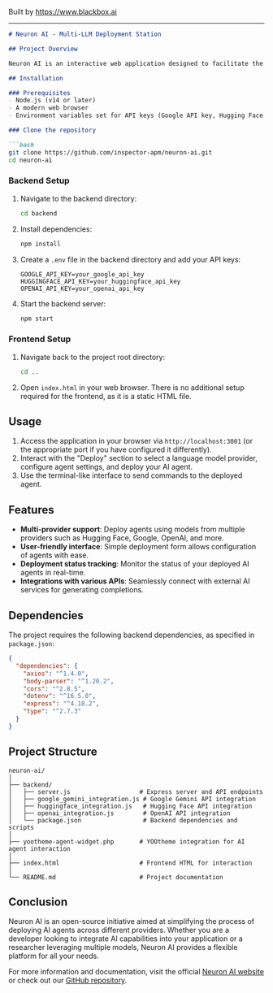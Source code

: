
Built by https://www.blackbox.ai

---

```markdown
# Neuron AI - Multi-LLM Deployment Station

## Project Overview

Neuron AI is an interactive web application designed to facilitate the deployment and management of AI agents across multiple language model providers such as Hugging Face, Google, Ollama, and OpenAI. The application allows users to easily configure agents, deploy them, and manage the interactions in a user-friendly interface.

## Installation

### Prerequisites
- Node.js (v14 or later)
- A modern web browser
- Environment variables set for API keys (Google API key, Hugging Face API key, OpenAI API key)

### Clone the repository

```bash
git clone https://github.com/inspector-apm/neuron-ai.git
cd neuron-ai
```

### Backend Setup

1. Navigate to the backend directory:
    ```bash
    cd backend
    ```

2. Install dependencies:
    ```bash
    npm install
    ```

3. Create a `.env` file in the backend directory and add your API keys:
    ```
    GOOGLE_API_KEY=your_google_api_key
    HUGGINGFACE_API_KEY=your_huggingface_api_key
    OPENAI_API_KEY=your_openai_api_key
    ```

4. Start the backend server:
    ```bash
    npm start
    ```

### Frontend Setup

1. Navigate back to the project root directory:
    ```bash
    cd ..
    ```

2. Open `index.html` in your web browser. There is no additional setup required for the frontend, as it is a static HTML file.

## Usage

1. Access the application in your browser via `http://localhost:3001` (or the appropriate port if you have configured it differently).
2. Interact with the "Deploy" section to select a language model provider, configure agent settings, and deploy your AI agent.
3. Use the terminal-like interface to send commands to the deployed agent.

## Features

- **Multi-provider support**: Deploy agents using models from multiple providers such as Hugging Face, Google, OpenAI, and more.
- **User-friendly interface**: Simple deployment form allows configuration of agents with ease.
- **Deployment status tracking**: Monitor the status of your deployed AI agents in real-time.
- **Integrations with various APIs**: Seamlessly connect with external AI services for generating completions.

## Dependencies

The project requires the following backend dependencies, as specified in `package.json`:

```json
{
  "dependencies": {
    "axios": "^1.4.0",
    "body-parser": "^1.20.2",
    "cors": "^2.8.5",
    "dotenv": "^16.5.0",
    "express": "^4.18.2",
    "type": "^2.7.3"
  }
}
```

## Project Structure

```
neuron-ai/
│
├── backend/
│   ├── server.js                   # Express server and API endpoints
│   ├── google_gemini_integration.js # Google Gemini API integration
│   ├── huggingface_integration.js   # Hugging Face API integration
│   ├── openai_integration.js        # OpenAI API integration
│   └── package.json                 # Backend dependencies and scripts
│
├── yootheme-agent-widget.php       # YOOtheme integration for AI agent interaction
│
├── index.html                      # Frontend HTML for interaction
│
└── README.md                       # Project documentation
```

## Conclusion

Neuron AI is an open-source initiative aimed at simplifying the process of deploying AI agents across different providers. Whether you are a developer looking to integrate AI capabilities into your application or a researcher leveraging multiple models, Neuron AI provides a flexible platform for all your needs. 

For more information and documentation, visit the official [Neuron AI website](https://neuron-ai.dev/) or check out our [GitHub repository](https://github.com/inspector-apm/neuron-ai).
```